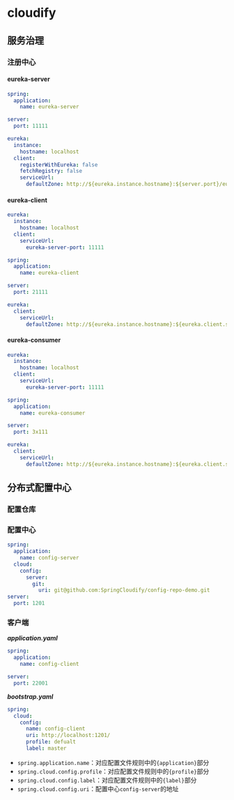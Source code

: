 # cloudify


## 服务治理
### 注册中心

#### eureka-server   
```yaml
spring:
  application:
    name: eureka-server

server:
  port: 11111

eureka:
  instance:
    hostname: localhost
  client:
    registerWithEureka: false
    fetchRegistry: false
    serviceUrl:
      defaultZone: http://${eureka.instance.hostname}:${server.port}/eureka/

```


#### eureka-client

```yaml
eureka:
  instance:
    hostname: localhost
  client:
    serviceUrl:
      eureka-server-port: 11111

```

```yaml
spring:
  application:
    name: eureka-client

server:
  port: 21111

eureka:
  client:
    serviceUrl:
      defaultZone: http://${eureka.instance.hostname}:${eureka.client.serviceUrl.eureka-server-port}/eureka/
```


#### eureka-consumer
```yaml
eureka:
  instance:
    hostname: localhost
  client:
    serviceUrl:
      eureka-server-port: 11111

```

```yaml
spring:
  application:
    name: eureka-consumer

server:
  port: 3x111

eureka:
  client:
    serviceUrl:
      defaultZone: http://${eureka.instance.hostname}:${eureka.client.serviceUrl.eureka-server-port}/eureka/

```
## 分布式配置中心

### 配置仓库

### 配置中心

```yaml
spring:
  application:
    name: config-server
  cloud:
    config:
      server:
        git:
          uri: git@github.com:SpringCloudify/config-repo-demo.git
server:
  port: 1201

```

### 客户端
___application.yaml___
```yaml
spring:
  application:
    name: config-client

server:
  port: 22001
```

___bootstrap.yaml___
```yaml
spring:
  cloud:
    config:
      name: config-client
      uri: http://localhost:1201/
      profile: defualt
      label: master
```

- `spring.application.name`：对应配置文件规则中的`{application}`部分
- `spring.cloud.config.profile`：对应配置文件规则中的`{profile}`部分
- `spring.cloud.config.label`：对应配置文件规则中的`{label}`部分
- `spring.cloud.config.uri`：配置中心`config-server`的地址